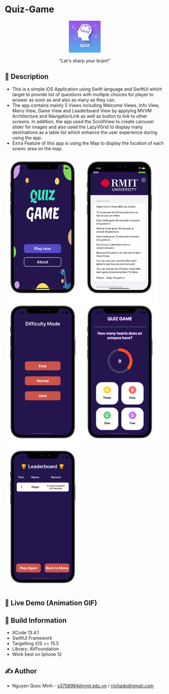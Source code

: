 # Quiz-Game

<p align="center">
  <img width="100" src="https://github.com/quocminh238/Quiz-Game/blob/main/screenshots/icon.jpeg">
</p>

<p align="center">"Let's sharp your brain!"</p>

## 📖 Description
- This is a simple iOS Application using Swift language and SwiftUI which target to provide list of questions with multiple choices for player to answer as soon as and also as many as they can.
- The app contains mainly 5 Views including Welcome Views, Info View, Menu View, Game View and Leaderboard View by applying MVVM Architecture and NavigationLink as well as button to link to other screens. In addition, the app used the ScrollView to create carousel slider for images and also used the LazyVGrid to display many destinations as a table list which enhance the user experience during using the app.
- Extra Feature of this app is using the Map to display the location of each scenic area on the map.

<img src="https://github.com/quocminh238/Quiz-Game/blob/main/screenshots/WelcomeView.png" width="238" > <img src="https://github.com/quocminh238/Quiz-Game/blob/main/screenshots/InfoView.png" width="238" > <img src="https://github.com/quocminh238/Quiz-Game/blob/main/screenshots/MenuView.png" width="239" > <img src="https://github.com/quocminh238/Quiz-Game/blob/main/screenshots/GameView.png" width="239" > <img src="https://github.com/quocminh238/Quiz-Game/blob/main/screenshots/LeaderboardView.png" width="239" >

## 🔮 Live Demo (Animation GIF)



## 🔧 Build Information
- XCode 13.4.1
- SwiftUI Framework
- Targetting iOS >= 15.5
- Library: AVFoundation
- Work best on Iphone 12


## ✍️ Author
- Nguyen Quoc Minh - s3758994@rmit.edu.vn / rjichado@gmail.com


